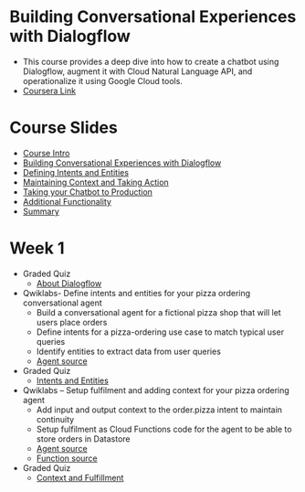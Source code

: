 # Building Conversational Experiences with Dialogflow
* This course provides a deep dive into how to create a chatbot using Dialogflow, augment it with Cloud Natural Language API, and operationalize it using Google Cloud tools.
* [Coursera Link](https://www.coursera.org/learn/conversational-experiences-dialogflow/)

# Course Slides
* [Course Intro](course_slides/0_%20Course%20Intro.pdf)
* [Building Conversational Experiences with Dialogflow](course_slides/1_%20Building%20Conversational%20Experiences%20with%20Dialogflow.pdf)
* [Defining Intents and Entities](course_slides/2_%20Defining%20Intents%20and%20Entities.pdf)
* [Maintaining Context and Taking Action](course_slides/3_%20Maintaining%20Context%20and%20Taking%20Action.pdf)
* [Taking your Chatbot to Production](course_slides/4_%20Taking%20your%20Chatbot%20to%20Production.pdf)
* [Additional Functionality](course_slides/5_%20Additional%20Functionality.pdf)
* [Summary](course_slides/6_%20Summary.pdf)

# Week 1
* Graded Quiz
  - [About Dialogflow](/images/Graded_Quiz_About_Dialogflow.png)
* Qwiklabs- Define intents and entities for your pizza ordering conversational agent
  - Build a conversational agent for a fictional pizza shop that will let users place orders
  - Define intents for a pizza-ordering use case to match typical user queries
  - Identify entities to extract data from user queries
  - [Agent source](qwiklabs/PizzaBot_Lab1.zip)
* Graded Quiz
  - [Intents and Entities](/images/Graded_Quiz_Intents_and_Entities.png)
* Qwiklabs – Setup fulfilment and adding context for your pizza ordering agent
  - Add input and output context to the order.pizza intent to maintain continuity
  - Setup fulfilment as Cloud Functions code for the agent to be able to store orders in Datastore
  - [Agent source](qwiklabs/PizzaBot_Lab2.zip)
  - [Function source](qwiklabs/function-source_Lab2.zip)
* Graded Quiz
  - [Context and Fulfillment](/images/Graded_Quiz_Context_and_Fulfillment.png)
